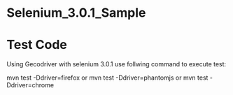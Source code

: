 # Selenium_3.0.1_Sample
# Test Code
Using Gecodriver with selenium 3.0.1
use follwing command to execute test:

mvn test -Ddriver=firefox or mvn test -Ddriver=phantomjs or mvn test -Ddriver=chrome
